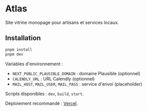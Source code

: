 # Atlas

Site vitrine monopage pour artisans et services locaux.

## Installation

```bash
pnpm install
pnpm dev
```

Variables d'environnement :

- `NEXT_PUBLIC_PLAUSIBLE_DOMAIN` : domaine Plausible (optionnel)
- `CALENDLY_URL` : URL Calendly (optionnel)
- `MAIL_HOST`, `MAIL_USER`, `MAIL_PASS` : service d'envoi (placeholder)

Scripts disponibles : `dev`, `build`, `start`.

Déploiement recommandé : [Vercel](https://vercel.com).
